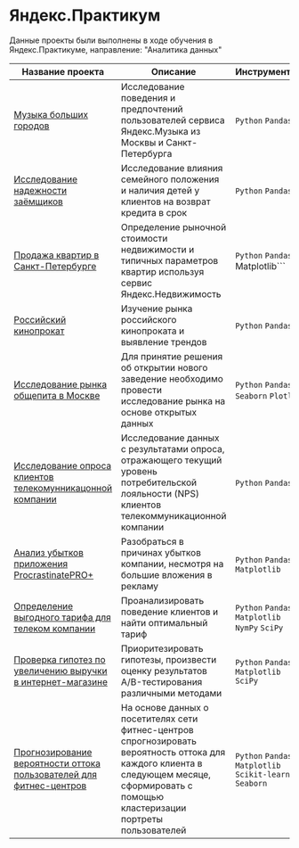 # Яндекс.Практикум 

Данные проекты были выполнены в ходе обучения в Яндекс.Практикуме, направление: "Аналитика данных"

| Название проекта| Описание | Инструменты |
|----------|----------|----------|
| [Музыка больших городов](https://github.com/JuliaChap/Yandex_Practicum_projects/tree/main/big_city_music) | Исследование поведения и предпочтений пользователей сервиса Яндекс.Музыка из Москвы и Санкт-Петербурга  |```Python``` ```Pandas```   |
| [Исследование надежности заёмщиков](https://github.com/JuliaChap/Yandex_Practicum_projects/tree/main/bank)| Исследование влияния семейного положения и наличия детей у клиентов на возврат кредита в срок |```Python``` ```Pandas```   |
| [Продажа квартир в Санкт-Петербурге](https://github.com/JuliaChap/Yandex_Practicum_projects/tree/main/sale_flats)   | Определение рыночной стоимости недвижимости и типичных параметров квартир используя сервис Яндекс.Недвижимость|```Python``` ```Pandas ```Matplotlib```   |
| [Российский кинопрокат](https://github.com/JuliaChap/Yandex_Practicum_projects/tree/main/russian_cinema)  | Изучение рынка российского кинопроката и выявление трендов |```Python``` ```Pandas```   |
| [Исследование рынка общепита в Москве](https://github.com/JuliaChap/Yandex_Practicum_projects/tree/main/restaurants)  | Для принятие решения об открытии нового заведение необходимо провести исследование рынка на основе открытых данных|```Python``` ```Pandas``` ```Seaborn``` ```Plotly```   |
| [Исследование опроса клиентов телекомунникацонной компании](https://github.com/JuliaChap/Yandex_Practicum_projects/tree/main/telecom_nps)   | Исследование данных с результатами опроса, отражающего текущий уровень потребительской лояльности (NPS) клиентов телекоммуникационной компании |```Python``` ```Pandas```   |
| [Анализ убытков приложения ProcrastinatePRO+](https://github.com/JuliaChap/Yandex_Practicum_projects/tree/main/procrastinate) | Разобраться в причинах убытков компании, несмотря на большие вложения в рекламу |```Python``` ```Pandas``` ```Matplotlib```   |
| [Определение выгодного тарифа для телеком компании](https://github.com/JuliaChap/Yandex_Practicum_projects/tree/main/telecom) | Проанализировать поведение клиентов и найти оптимальный тариф |```Python``` ```Pandas``` ```Matplotlib``` ```NymPy``` ```SciPy```  |
| [Проверка гипотез по увеличению выручки в интернет-магазине](https://github.com/JuliaChap/Yandex_Practicum_projects/tree/main/ab_testing) | Приоритезировать гипотезы, произвести оценку результатов A/B-тестирования различными методами |```Python``` ```Pandas``` ```Matplotlib``` ```SciPy```  |
| [Прогнозирование вероятности оттока пользователей для фитнес-центров](https://github.com/JuliaChap/Yandex_Practicum_projects/tree/main/fitness) |На основе данных о посетителях сети фитнес-центров спрогнозировать вероятность оттока для каждого клиента в следующем месяце, сформировать с помощью кластеризации портреты пользователей  |```Python``` ```Pandas``` ```Matplotlib``` ```Scikit-learn``` ```Seaborn``` |

